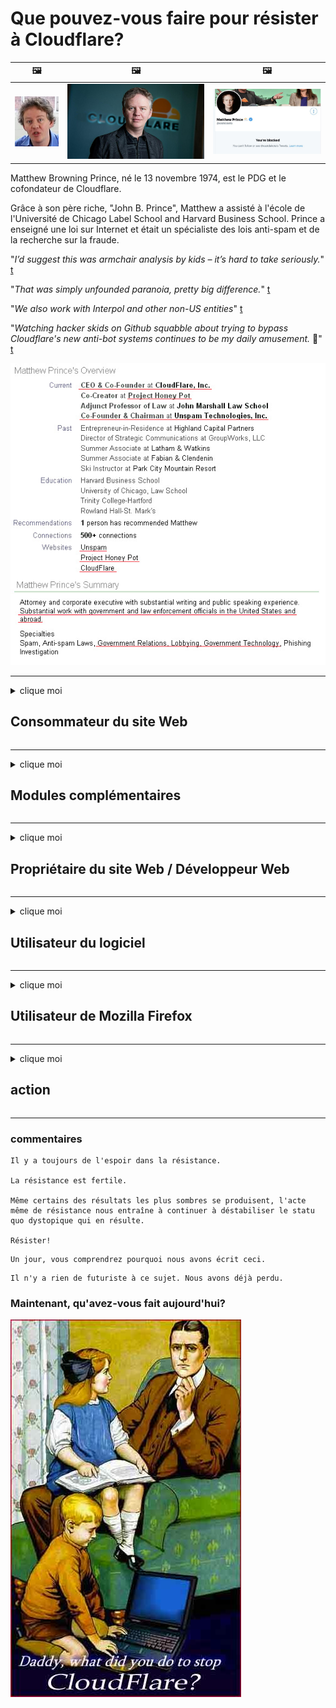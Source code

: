 # Que pouvez-vous faire pour résister à Cloudflare?

| 🖼 | 🖼 | 🖼 |
| --- | --- | --- |
| ![](../image/matthew_prince_teen.jpg) | ![](../image/matthew_prince.jpg) | ![](../image/blockedbymatthewprince.jpg) |


Matthew Browning Prince, né le 13 novembre 1974, est le PDG et le cofondateur de Cloudflare.

Grâce à son père riche, "John B. Prince", Matthew a assisté à l'école de l'Université de Chicago Label School and Harvard Business School.
Prince a enseigné une loi sur Internet et était un spécialiste des lois anti-spam et de la recherche sur la fraude.


"*I’d suggest this was armchair analysis by kids – it’s hard to take seriously.*" [t](https://www.theguardian.com/technology/2015/nov/19/cloudflare-accused-by-anonymous-helping-isis)

"*That was simply unfounded paranoia, pretty big difference.*"  [t](https://twitter.com/xxdesmus/status/992757936123359233)

"*We also work with Interpol and other non-US entities*" [t](https://twitter.com/eastdakota/status/1203028504184360960)

"*Watching hacker skids on Github squabble about trying to bypass Cloudflare's new anti-bot systems continues to be my daily amusement.* 🍿" [t](https://twitter.com/eastdakota/status/1273277839102656515)


![](../image/whoismp.jpg)

---


<details>
<summary>clique moi

## Consommateur du site Web
</summary>


- Si le site Web que vous aimez utilise Cloudflare, dites-leur de ne pas utiliser Cloudflare.
  - Se plaindre sur les réseaux sociaux tels que Facebook, Reddit, Twitter ou Mastodon ne fait aucune différence. [Les actions sont plus bruyantes que les hashtags.](https://twitter.com/phyzonloop/status/1274132092490862594)
  - Essayez de contacter le propriétaire du site Web si vous souhaitez vous rendre utile.

[Cloudflare a dit](https://github.com/Eloston/ungoogled-chromium/issues/783):
```
Nous vous recommandons de contacter les administrateurs pour les services ou sites spécifiques avec lesquels vous rencontrez des problèmes et de partager votre expérience.
```

[Si vous ne le demandez pas, le propriétaire du site Web ne connaîtra jamais ce problème.](../PEOPLE.md)

![](../image/liberapay.jpg)

[Exemple réussi](https://counterpartytalk.org/t/turn-off-cloudflare-on-counterparty-co-plz/164/5).<br>
Vous avez un problème? [Élevez votre voix maintenant.](https://github.com/maraoz/maraoz.github.io/issues/1) Exemple ci-dessous.

```
Vous ne faites que contribuer à la censure des entreprises et à la surveillance de masse.
http://crimeflare.eu.org
```

```
Votre page Web se trouve dans le jardin clos privé abusant de la vie privée de CloudFlare.
http://crimeflare.eu.org
```

- Prenez le temps de lire la politique de confidentialité du site Web.
  - si le site Web est derrière Cloudflare ou si le site Web utilise des services connectés à Cloudflare.

Il doit expliquer ce qu'est le "Cloudflare" et demander la permission de partager vos données avec Cloudflare. Le non-respect de cette consigne entraînera un abus de confiance et le site Web en question doit être évité.

[Un exemple de politique de confidentialité acceptable est ici](https://archive.is/bDlTz) ("Subprocessors" > "Entity Name")

```
J'ai lu votre politique de confidentialité et je ne trouve pas le mot Cloudflare.
Je refuse de partager des données avec vous si vous continuez à transmettre mes données à Cloudflare.
http://crimeflare.eu.org
```

Ceci est un exemple de politique de confidentialité qui n'a pas le mot Cloudflare.
[Liberland Jobs](https://archive.is/daKIr) [privacy policy](https://docsend.com/view/feiwyte):

![](../image/cfwontobey.jpg)

Cloudflare a sa propre politique de confidentialité.
[Cloudflare adore faire du doxxing.](https://www.reddit.com/r/GamerGhazi/comments/2s64fe/be_wary_reporting_to_cloudflare/)

Voici un bon exemple de formulaire d'inscription de site Web.
AFAIK, aucun site Web ne le fait. Leur ferez-vous confiance?

```
En cliquant sur «S'inscrire à XYZ», vous acceptez nos conditions d'utilisation et notre déclaration de confidentialité.
Vous acceptez également de partager vos données avec Cloudflare et acceptez également la déclaration de confidentialité de cloudflare.
Si Cloudflare divulgue vos informations ou ne vous permet pas de vous connecter à nos serveurs, ce n'est pas de notre faute. [*]

[ S'inscrire ] [ je ne suis pas d'accord ]
```
[*] [PEOPLE.md](../PEOPLE.md)


- Essayez de ne pas utiliser leur service. N'oubliez pas que Cloudflare vous surveille.
  - ["I'm in your TLS, sniffin' your passworz"](../image/iminurtls.jpg)

- Recherchez un autre site Web. Il existe des alternatives et des opportunités sur Internet!

- Convainquez vos amis d'utiliser Tor au quotidien.
  - L'anonymat devrait être la norme de l'Internet ouvert!
  - [Notez que le projet Tor n'aime pas ce projet.](../HISTORY.md)

</details>

------

<details>
<summary>clique moi

## Modules complémentaires
</summary>

- Si votre navigateur est Firefox, Tor Browser ou Ungoogled Chromium, utilisez l'un de ces modules complémentaires ci-dessous.
  - Si vous souhaitez ajouter un autre nouveau module complémentaire, renseignez-vous d'abord.


| Nom | Développeur | Soutien | Peut bloquer | Peut notifier | Chrome |
| -------- | -------- | -------- | -------- | -------- | -------- |
| [Bloku Cloudflaron MITM-Atakon](../subfiles/about.bcma.md) | #Addon | [ ? ](http://crimeflare.eu.org/) | **Oui**     | **Oui**     |  **Oui** |
| [Ĉu ligoj estas vundeblaj al MITM-atako?](../subfiles/about.ismm.md) | #Addon | [ ? ](http://crimeflare.eu.org/) | Non     | **Oui**     |  **Oui** |
| [Ĉu ĉi tiuj ligoj blokos Tor-uzanton?](../subfiles/about.isat.md) | #Addon | [ ? ](http://crimeflare.eu.org/) | Non     | **Oui**     |  **Oui** |
| [Block Cloudflare MITM Attack](https://trac.torproject.org/projects/tor/attachment/ticket/24351/block_cloudflare_mitm_attack-1.0.14.1-an%2Bfx.xpi)<br>[**DELETED BY TOR PROJECT**](../HISTORY.md) | nullius | [ ? ](../tool/block_cloudflare_mitm_fx), [Link](http://crimeflare.eu.org/) | **Oui**     | **Oui**     |  Non |
| [TPRB](http://34ahehcli3epmhbu2wbl6kw6zdfl74iyc4vg3ja4xwhhst332z3knkyd.onion/) | Sw | [ ? ](http://34ahehcli3epmhbu2wbl6kw6zdfl74iyc4vg3ja4xwhhst332z3knkyd.onion/) | **Oui**     | **Oui**     |  Non |
| [Detect Cloudflare](https://addons.mozilla.org/en-US/firefox/addon/detect-cloudflare/) | Frank Otto | [ ? ](https://github.com/traktofon/cf-detect) | Non     | **Oui**     |  Non |
| [True Sight](https://addons.mozilla.org/en-US/firefox/addon/detect-cloudflare-plus/) | claustromaniac | [ ? ](https://github.com/claustromaniac/detect-cloudflare-plus) | Non     | **Oui**     |  Non |
| [Which Cloudflare datacenter am I visiting?](https://addons.mozilla.org/en-US/firefox/addon/cf-pop/) | 依云 | [ ? ](https://github.com/lilydjwg/cf-pop) | Non     | **Oui**     |  Non |


- "Decentraleyes" peut arrêter la connexion à "CDNJS (Cloudflare)".
  - Il empêche de nombreuses requêtes d'atteindre les réseaux et sert des fichiers locaux pour empêcher les sites de se briser.
  - Le développeur a répondu: "[very concerning indeed](https://github.com/Synzvato/decentraleyes/issues/236#issuecomment-352049501)", "[widespread usage severely centralizes the web](https://github.com/Synzvato/decentraleyes/issues/251#issuecomment-366752049)"

- [Vous pouvez également supprimer ou vous méfier du certificat Cloudflare de votre autorité de certification (CA).](https://www.ssl.com/how-to/remove-root-certificate-firefox/)

</details>

------

<details>
<summary>clique moi

## Propriétaire du site Web / Développeur Web
</summary>


![](../image/word_cloudflarefree.jpg)

- N'utilisez pas la solution Cloudflare, période.
  - Vous pouvez faire mieux que ça, non? [Voici comment supprimer des abonnements, des plans, des domaines ou des comptes Cloudflare.](https://support.cloudflare.com/hc/en-us/articles/200167776-Removing-subscriptions-plans-domains-or-accounts)

| 🖼 | 🖼 |
| --- | --- |
| ![](../image/htmlalertcloudflare.jpg) | ![](../image/htmlalertcloudflare2.jpg) |

- Vous voulez plus de clients? Vous savez ce qu'il faut faire. L'indice est "au-dessus de la ligne".
  - [Bonjour, vous avez écrit "Nous prenons votre vie privée au sérieux" mais j'ai eu "Erreur 403 Proxy anonyme interdit non autorisé".](https://it.slashdot.org/story/19/02/19/0033255/stop-saying-we-take-your-privacy-and-security-seriously) Pourquoi bloquez-vous Tor ou VPN? [Et pourquoi bloquez-vous les e-mails temporaires?](http://523kpawzkarw3j6afz2elxfs4h3hfclomkcmbjs6kaimo4lokympi6yd.onion/)

![](../image/anonexist.jpg)

- L'utilisation de Cloudflare augmentera les risques de panne. Les visiteurs ne peuvent pas accéder à votre site Web si votre serveur est en panne ou Cloudflare est en panne.
  - [Pensiez-vous vraiment que Cloudflare ne tomberait jamais en panne?](https://www.ibtimes.com/cloudflare-down-not-working-sites-producing-504-gateway-timeout-errors-2618008) [Another](https://twitter.com/Jedduff/status/1097875615997399040) [sample](https://twitter.com/search?f=tweets&vertical=default&q=Cloudflare%20is%20having%20problems). [Need more](../PEOPLE.md)?

![](../image/cloudflareinternalerror.jpg)

- L'utilisation de Cloudflare pour proxy votre «service API», «serveur de mise à jour logicielle» ou «flux RSS» nuira à votre client. Un client vous a appelé et vous a dit "Je ne peux plus utiliser votre API", et vous n'avez aucune idée de ce qui se passe. Cloudflare peut bloquer silencieusement votre client. Pensez-vous que ça va?
  - Il existe de nombreux services en ligne de lecteur RSS et de lecteur RSS. Pourquoi publiez-vous des flux RSS si vous n'autorisez pas les gens à s'abonner?

![](../image/rssfeedovercf.jpg)

- Avez-vous besoin d'un certificat HTTPS? Utilisez "Let's Encrypt" ou achetez-le simplement auprès d'une société CA.

- Avez-vous besoin d'un serveur DNS? Vous ne pouvez pas configurer votre propre serveur? Et eux: [Hurricane Electric Free DNS](https://dns.he.net/), [Dyn.com](https://dyn.com/dns/), [1984 Hosting](https://www.1984hosting.com/), [Afraid.Org (L'administrateur supprime votre compte si vous utilisez TOR)](https://freedns.afraid.org/)

- Vous recherchez un service d'hébergement? Gratuit seulement? Et eux: [Onion Service](http://vww6ybal4bd7szmgncyruucpgfkqahzddi37ktceo3ah7ngmcopnpyyd.onion/en/security/network-security/tor/onionservices-best-practices), [Free Web Hosting Area](https://freewha.com/), [Autistici/Inventati Web Site Hosting](https://www.autinv5q6en4gpf4.onion/services/website), [Github Pages](https://pages.github.com/), [Surge](https://surge.sh/)
  - [Alternatives à Cloudflare](../subfiles/cloudflare-alternatives.md)

- Utilisez-vous "cloudflare-ipfs.com"? [Savez-vous que Cloudflare IPFS est mauvais?](../PEOPLE.md)

- Installez le pare-feu d'application Web tel que OWASP et Fail2Ban sur votre serveur et configurez-le correctement.
  - Bloquer Tor n'est pas une solution. Ne punissez pas tout le monde uniquement pour les petits mauvais utilisateurs.

- Redirigez ou empêchez les utilisateurs de "Cloudflare Warp" d'accéder à votre site Web. Et donnez une raison si vous le pouvez.

> Liste IP: "[Plages IP actuelles de Cloudflare](cloudflare_inc/)"

> A: Bloquez-les

```
server {
...
deny 173.245.48.0/20;
deny 103.21.244.0/22;
deny 103.22.200.0/22;
deny 103.31.4.0/22;
deny 141.101.64.0/18;
deny 108.162.192.0/18;
deny 190.93.240.0/20;
deny 188.114.96.0/20;
deny 197.234.240.0/22;
deny 198.41.128.0/17;
deny 162.158.0.0/15;
deny 104.16.0.0/12;
deny 172.64.0.0/13;
deny 131.0.72.0/22;
deny 2400:cb00::/32;
deny 2606:4700::/32;
deny 2803:f800::/32;
deny 2405:b500::/32;
deny 2405:8100::/32;
deny 2a06:98c0::/29;
deny 2c0f:f248::/32;
...
}
```

> B: Rediriger vers la page d'avertissement

```
http {
...
geo $iscf {
default 0;
173.245.48.0/20 1;
103.21.244.0/22 1;
103.22.200.0/22 1;
103.31.4.0/22 1;
141.101.64.0/18 1;
108.162.192.0/18 1;
190.93.240.0/20 1;
188.114.96.0/20 1;
197.234.240.0/22 1;
198.41.128.0/17 1;
162.158.0.0/15 1;
104.16.0.0/12 1;
172.64.0.0/13 1;
131.0.72.0/22 1;
2400:cb00::/32 1;
2606:4700::/32 1;
2803:f800::/32 1;
2405:b500::/32 1;
2405:8100::/32 1;
2a06:98c0::/29 1;
2c0f:f248::/32 1;
}
...
}

server {
...
if ($iscf) {rewrite ^ https://example.com/cfwsorry.php;}
...
}

<?php
header('HTTP/1.1 406 Not Acceptable');
echo <<<CLOUDFLARED
Thank you for visiting ourwebsite.com!<br />
We are sorry, but we can't serve you because your connection is being intercepted by Cloudflare.<br />
Please read http://crimeflare.eu.org for more information.<br />
CLOUDFLARED;
die();
```

- Configurez Tor Onion Service ou I2P insite si vous croyez en la liberté et accueillez les utilisateurs anonymes.

- Demandez conseil à d'autres opérateurs de double site Web Clearnet / Tor et faites-vous des amis anonymes!

</details>

------

<details>
<summary>clique moi

## Utilisateur du logiciel
</summary>


- Discord utilise CloudFlare. Des alternatives? Nous recommandons [**Briar** (Android)](https://f-droid.org/en/packages/org.briarproject.briar.android/), [Ricochet (PC)](https://ricochet.im/), [Tox + Tor (Android/PC)](https://tox.chat/download.html)
  - Briar inclut le démon Tor pour que vous n'ayez pas à installer Orbot.
  - Les développeurs Qwtch, Open Privacy, ont supprimé le projet stop_cloudflare de leur service git sans préavis.

- Si vous utilisez Debian GNU / Linux, ou tout autre dérivé, abonnez-vous: [bug #831835](https://bugs.debian.org/cgi-bin/bugreport.cgi?bug=831835). Et si vous le pouvez, aidez à vérifier le correctif et aidez le responsable à tirer la bonne conclusion quant à savoir s'il doit être accepté.

- Recommandez toujours ces navigateurs.

| Nom | Développeur | Soutien | Commenter |
| -------- | -------- | -------- | -------- |
| [Ungoogled-Chromium](https://ungoogled-software.github.io/ungoogled-chromium-binaries/) | Eloston | [ ? ](https://github.com/Eloston/ungoogled-chromium) | PC (Win, Mac, Linux)  _!Tor_ |
| [Bromite](https://www.bromite.org/fdroid) | Bromite | [ ? ](https://github.com/bromite/bromite/issues) | Android  _!Tor_ |
| [Tor Browser](https://www.torproject.org/download/) | Tor Project | [ ? ](https://support.torproject.org/) | PC (Win, Mac, Linux)  _Tor_|
| [Tor Browser Android](https://www.torproject.org/download/) | Tor Project | [ ? ](https://support.torproject.org/) | Android  _Tor_|
| [Onion Browser](https://itunes.apple.com/us/app/onion-browser/id519296448?mt=8) | Mike Tigas | [ ? ](https://github.com/OnionBrowser/OnionBrowser/issues) | Apple iOS  _Tor_|
| [GNU/Icecat](https://www.gnu.org/software/gnuzilla/) | GNU | [ ? ](https://www.gnu.org/software/gnuzilla/) | PC (Linux) |
| [IceCatMobile](https://f-droid.org/en/packages/org.gnu.icecat/) | GNU | [ ? ](https://lists.gnu.org/mailman/listinfo/bug-gnuzilla) | Android |
| [Iridium Browser](https://iridiumbrowser.de/about/) | Iridium | [ ? ](https://github.com/iridium-browser/iridium-browser/) | PC (Win, Mac, Linux, OpenBSD) |


La confidentialité des autres logiciels est imparfaite. Cela ne veut pas dire que le navigateur Tor est "parfait".
Il n'y a pas de 100% sécurisé ni 100% privé sur Internet et la technologie.

- Vous ne voulez pas utiliser Tor? Vous pouvez utiliser n'importe quel navigateur avec le démon Tor.
  - [Notez que le projet Tor n'aime pas ça.](https://support.torproject.org/tbb/tbb-9/) Utilisez le navigateur Tor si vous êtes en mesure de le faire.
- [Comment utiliser Chromium avec Tor](../subfiles/chromium_tor.md)


Parlons de la confidentialité des autres logiciels.

- [Si vous avez vraiment besoin d'utiliser Firefox, choisissez "Firefox ESR".](https://www.mozilla.org/en-US/firefox/organizations/)
  - [Firefox - Chien de garde des logiciels espions](https://spyware.neocities.org/articles/firefox.html)
  - [Firefox rejette la liberté d'expression et interdit la liberté d'expression](https://web.archive.org/web/20200423010026/https://reclaimthenet.org/firefox-rejects-free-speech-bans-free-speech-commenting-plugin-dissenter-from-its-extensions-gallery/)
  - ["Plus de 100 votes contre. Il semble que demander à un éditeur de logiciels de s'en tenir à ... le logiciel est tout simplement trop de nos jours."](https://old.reddit.com/r/firefox/comments/gutdiw/weve_got_work_to_do_the_mozilla_blog/fslbbb6/)
  - [Euh, pourquoi Firefox me montre-t-il des liens sponsorisés dans ma barre d'URL?](https://www.reddit.com/r/firefox/comments/jybx2w/uh_why_is_firefox_showing_me_sponsored_links_in/)
  - [Mozilla - Diable incarné](https://digdeeper.neocities.org/ghost/mozilla.html)

- [N'oubliez pas que Mozilla utilise le service Cloudflare.](https://www.robtex.com/dns-lookup/www.mozilla.org) [Ils utilisent également le service DNS de Cloudflare sur leur produit.](https://www.theregister.co.uk/2018/03/21/mozilla_testing_dns_encryption/)

- [Mozilla a officiellement rejeté ce ticket.](https://bugzilla.mozilla.org/show_bug.cgi?id=1426618)

- [Firefox Focus est une blague.](https://github.com/mozilla-mobile/focus-android/issues/1743) [Ils ont promis de désactiver la télémétrie, mais ils l'ont changé.](https://github.com/mozilla-mobile/focus-android/issues/4210)

- [Le développeur de PaleMoon / Basilisk adore Cloudflare.](https://github.com/mozilla-mobile/focus-android/issues/1743#issuecomment-345993097)
  - [Le serveur d'archives de Pale Moon a piraté et propagé des logiciels malveillants pendant 18 mois](https://www.reddit.com/r/privacytoolsIO/comments/cc808y/pale_moons_archive_server_hacked_and_spread/)
  - Il déteste aussi les utilisateurs de Tor - "[Qu'il soit hostile envers Tor. Je pense que la plupart des sites devraient être hostiles envers Tor compte tenu de son facteur d'abus extrêmement élevé.](https://github.com/yacy/yacy_search_server/issues/314#issuecomment-565932097)"

- [Waterfox a un grave problème de "téléphones à la maison"](https://spyware.neocities.org/articles/waterfox.html)

- [Google Chrome est un logiciel espion.](https://www.gnu.org/proprietary/malware-google.en.html)
  - [Google profile votre activité.](https://spyware.neocities.org/articles/chrome.html)

- [SRWare Iron établit trop de connexions téléphoniques à la maison.](https://spyware.neocities.org/articles/iron.html) Il se connecte également aux domaines Google.

- [Brave Browser liste blanche des trackers Facebook / Twitter.](https://www.bleepingcomputer.com/news/security/facebook-twitter-trackers-whitelisted-by-brave-browser/)
  - [Voici d'autres problèmes.](https://spyware.neocities.org/articles/brave.html)
  - [identifiant d'affilié binance](https://twitter.com/cryptonator1337/status/1269594587716374528)

- [Microsoft Edge permet à Facebook d'exécuter du code Flash derrière le dos des utilisateurs.](https://www.zdnet.com/article/microsoft-edge-lets-facebook-run-flash-code-behind-users-backs/)

- [Vivaldi ne respecte pas votre vie privée.](https://spyware.neocities.org/articles/vivaldi.html)

- [Niveau de logiciel espion Opera: extrêmement élevé](https://spyware.neocities.org/articles/opera.html)

- Apple iOS: [Vous ne devriez pas du tout utiliser iOS, principalement parce qu'il s'agit d'un malware.](https://www.gnu.org/proprietary/malware-apple.html)

Par conséquent, nous recommandons uniquement le tableau ci-dessus. Rien d'autre.

</details>

------

<details>
<summary>clique moi

## Utilisateur de Mozilla Firefox
</summary>


- "Firefox Nightly" enverra des informations de niveau de débogage aux serveurs Mozilla sans méthode de désactivation.
  - [Les serveurs Mozilla sont derrière Cloudflare](https://www.digwebinterface.com/?hostnames=www.mozilla.org%0D%0Amozilla.cloudflare-dns.com&type=&ns=resolver&useresolver=8.8.4.4&nameservers=)

- Il est possible d'interdire à Firefox de se connecter aux serveurs Mozilla.
  - [Guide des modèles de politiques de Mozilla](https://github.com/mozilla/policy-templates/blob/master/README.md)
  - Gardez à l'esprit que cette astuce pourrait cesser de fonctionner dans les versions ultérieures, car Mozilla aime se mettre sur liste blanche.
  - Utilisez un pare-feu et un filtre DNS pour les bloquer complètement.

"`/distribution/policies.json`"

>     "WebsiteFilter": {
> 		"Block": [
> 		"*://*.mozilla.com/*",
> 		"*://*.mozilla.net/*",
> 		"*://*.mozilla.org/*",
> 		"*://webcompat.com/*",
> 		"*://*.firefox.com/*",
> 		"*://*.thunderbird.net/*",
> 		"*://*.cloudflare.com/*"
> 		]
>     },


- ~~Signalez un bug sur le tracker de Mozilla, en leur disant de ne pas utiliser Cloudflare.~~ Il y avait un rapport de bogue sur bugzilla. De nombreuses personnes ont fait part de leur inquiétude, mais le bogue a été caché par l'administrateur en 2018.

- Vous pouvez désactiver DoH dans Firefox.
  - [Changer le fournisseur DNS par défaut de Firefox](../subfiles/change-firefox-dns.md)

![](../image/firefoxdns.jpg)

- [Si vous souhaitez utiliser un DNS non-FAI, envisagez d'utiliser le service DNS OpenNIC Tier2 ou l'un des services DNS non-Cloudflare.](https://wiki.opennic.org/start)
![](../image/opennic.jpg)
  - Bloquez Cloudflare avec DNS. [Crimeflare DNS](https://dns.crimeflare.eu.org/)

- Vous pouvez utiliser Tor comme résolveur DNS. [Si vous n'êtes pas un expert de Tor, posez la question ici.](https://tor.stackexchange.com/)

> **Comment?**
> 1. Téléchargez Tor et installez-le sur votre ordinateur.
> 2. Ajoutez cette ligne au fichier "torrc".
> DNSPort 127.0.0.1:53
> 3. Redémarrez Tor.
> 4. Réglez le serveur DNS de votre ordinateur sur "127.0.0.1".

</details>

------

<details>
<summary>clique moi

## action
</summary>


- Parlez aux autres autour de vous des dangers de Cloudflare.

- [Aidez à améliorer ce référentiel.](http://crimeflare.eu.org).
  - Les listes, les arguments contre et les détails.

- [Documentez et rendez très public les problèmes liés à Cloudflare (et aux entreprises similaires), en veillant à mentionner ce référentiel lorsque vous le faites](http://crimeflare.eu.org) :)

- Faites en sorte que davantage de personnes utilisent Tor par défaut afin qu'elles puissent découvrir le Web du point de vue de différentes parties du monde.

- Créez des groupes, dans les médias sociaux et dans l'espace de viande, dédiés à la libération du monde de Cloudflare.

- Le cas échéant, créez un lien vers ces groupes sur ce référentiel - cela peut être un endroit pour coordonner le travail en groupe.

- [Démarrez une coopérative qui peut fournir une alternative non professionnelle significative à Cloudflare.](../subfiles/cloudflare-alternatives.md)

- Faites-nous part de toutes les alternatives pour aider au moins à fournir une défense multicouche contre Cloudflare.

- Si vous êtes un client Cloudflare, définissez vos paramètres de confidentialité et attendez qu'ils les enfreignent.
  - [Ensuite, portez-les sous des accusations anti-spam / violation de la vie privée.](https://twitter.com/thexpaw/status/1108424723233419264)

- Si vous êtes aux États-Unis d'Amérique et que le site Web en question est une banque ou un comptable, essayez de faire pression sur la loi Gramm – Leach – Bliley Act ou de la loi Americans with DIsabilities Act et indiquez-nous jusqu'où vous en êtes. .

- Si le site Web est un site gouvernemental, essayez d'exercer une pression juridique en vertu du 1er amendement de la Constitution américaine.

- Si vous êtes citoyen de l'UE, contactez le site Web pour envoyer vos informations personnelles conformément au règlement général sur la protection des données. S'ils refusent de vous donner vos informations, c'est une violation de la loi.

- Pour les entreprises qui prétendent offrir des services sur leur site Web, essayez de les signaler comme de «fausses publicités» aux organisations de protection des consommateurs et à BBB. Les sites Web Cloudflare sont desservis par des serveurs Cloudflare.

- [L'UIT suggère dans le contexte américain que Cloudflare commence à devenir suffisamment grand pour que la loi antitrust puisse leur être imposée.](https://www.itu.int/en/ITU-T/Workshops-and-Seminars/20181218/Documents/Geoff_Huston_Presentation.pdf)

- Il est concevable que la version 4 de la GNU GPL puisse inclure une disposition contre le stockage du code source derrière un tel service, exigeant pour tous les programmes GPLv4 et ultérieurs qu'au moins le code source soit accessible via un support qui ne discrimine pas les utilisateurs de Tor.

</details>

------

### commentaires

```
Il y a toujours de l'espoir dans la résistance.

La résistance est fertile.

Même certains des résultats les plus sombres se produisent, l'acte même de résistance nous entraîne à continuer à déstabiliser le statu quo dystopique qui en résulte.

Résister!
```

```
Un jour, vous comprendrez pourquoi nous avons écrit ceci.
```

```
Il n'y a rien de futuriste à ce sujet. Nous avons déjà perdu.
```

### Maintenant, qu'avez-vous fait aujourd'hui?


![](../image/stopcf.jpg)
